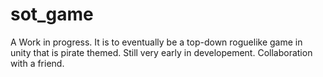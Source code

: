 # sot_game

A Work in progress. It is to eventually be a top-down roguelike game in unity that is pirate themed. Still very early in developement. Collaboration with a friend.